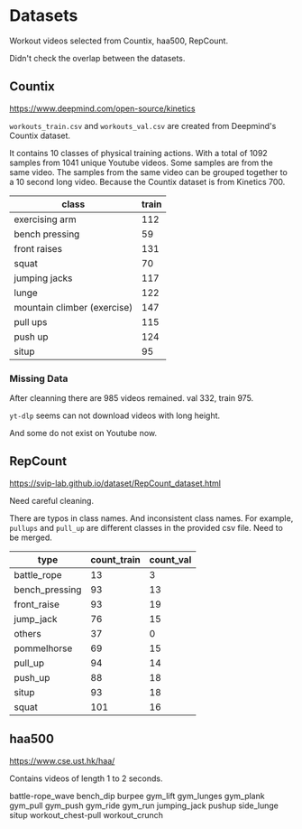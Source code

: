 # Datasets

Workout videos selected from Countix, haa500, RepCount.

Didn't check the overlap between the datasets.

## Countix

https://www.deepmind.com/open-source/kinetics

`workouts_train.csv` and `workouts_val.csv` are created from Deepmind's Countix dataset.

It contains 10 classes of physical training actions. With a total of 1092 samples from 1041 unique Youtube videos. Some samples are from the same video. The samples from the same video can be grouped together to a 10 second long video. Because the Countix dataset is from Kinetics 700.


| class | train |
| --- | --- |
| exercising arm | 112 |
| bench pressing | 59 |
| front raises | 131 |
| squat | 70 |
| jumping jacks | 117 |
| lunge | 122 |
| mountain climber (exercise) | 147 |
| pull ups | 115 |
| push up | 124 |
| situp | 95 |


### Missing Data

After cleanning there are 985 videos remained. val 332, train 975.

`yt-dlp` seems can not download videos with long height.

And some do not exist on Youtube now.


## RepCount

https://svip-lab.github.io/dataset/RepCount_dataset.html

Need careful cleaning.

There are typos in class names. And inconsistent class names. For example, `pullups` and `pull_up` are different classes in the provided csv file. Need to be merged.

| type | count_train | count_val |
| --- | --- | --- |
| battle_rope | 13 | 3 |
| bench_pressing | 93 | 13 |
| front_raise | 93 | 19 |
| jump_jack | 76 | 15 |
| others | 37 | 0 |
| pommelhorse | 69 | 15 |
| pull_up | 94 | 14 |
| push_up | 88 | 18 |
| situp | 93 | 18 |
| squat | 101 | 16 |


## haa500

https://www.cse.ust.hk/haa/

Contains videos of length 1 to 2 seconds.

battle-rope_wave
bench_dip
burpee
gym_lift
gym_lunges
gym_plank
gym_pull
gym_push
gym_ride
gym_run
jumping_jack
pushup
side_lunge
situp
workout_chest-pull
workout_crunch
